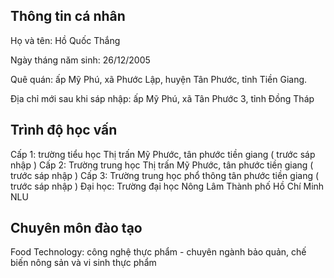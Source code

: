 ## Thông tin cá nhân

Họ và tên: Hồ Quốc Thắng

Ngày tháng năm sinh: 26/12/2005

Quê quán: ấp Mỹ Phú, xã Phước Lập, huyện Tân Phước, tỉnh Tiền Giang.

Địa chỉ mới sau khi sáp nhập: ấp Mỹ Phú, xã Tân Phước 3, tỉnh Đồng Tháp

## Trình độ học vấn

Cấp 1: trường tiểu học Thị trấn Mỹ Phước, tân phước tiền giang ( trước sáp nhập )
Cấp 2: Trường trung học Thị trấn Mỹ Phước, tân phước tiền giang ( trước sáp nhập )
Cấp 3: Trường trung học phổ thông tân phước tiền giang ( trước sáp nhập )
Đại học: Trường đại học Nông Lâm Thành phố Hồ Chí Minh NLU

## Chuyên môn đào tạo

Food Technology: công nghệ thực phẩm -  chuyên ngành bảo quản, chế biến nông sản và vi sinh thực phẩm


